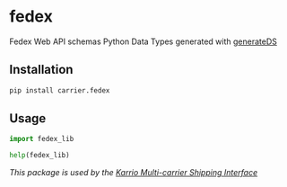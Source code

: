 # fedex

Fedex Web API schemas Python Data Types generated with [generateDS](http://www.davekuhlman.org/generateDS.html)

## Installation

```bash
pip install carrier.fedex
```

## Usage

```python
import fedex_lib

help(fedex_lib)
```

*This package is used by the [Karrio Multi-carrier Shipping Interface](https://github.com/PurplShip/karrio)*
